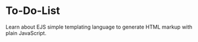 # To-Do-List
Learn about EJS simple templating language to generate HTML markup with plain JavaScript.
